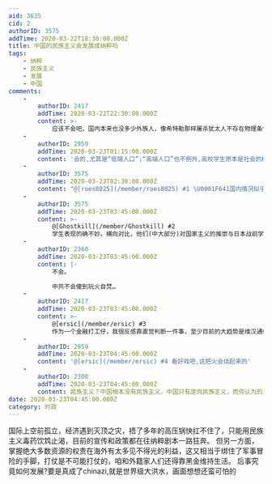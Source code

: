 ```yaml
---
aid: 3635
cid: 2
authorID: 3575
addTime: 2020-03-22T18:30:00.000Z
title: 中国的民族主义会发展成纳粹吗
tags:
    - 纳粹
    - 民族主义
    - 发展
    - 中国
comments:
    -
        authorID: 2417
        addTime: 2020-03-22T22:30:00.000Z
        content: >-
            应该不会吧，国内本来也没多少外族人，像希特勒那样屠杀犹太人不存在物理条件，另外中国舔洋的比例也不少，我倒觉得目前的趋势是白人至上主义比黄人至上主义更严重。
    -
        authorID: 2959
        addTime: 2020-03-23T01:15:00.000Z
        content: '会的,尤其是“低端人口”;“高端人口”也不例外,高校学生原本是社会的栋梁,是民主化的推力,但你看看现在大学生的状况如何'
    -
        authorID: 3575
        addTime: 2020-03-23T02:30:00.000Z
        content: "@[roes8025](/member/roes8025) #1 \U0001F641国内情况似乎和你说的正好相反，很多人对维族回族有歧视甚至仇恨情绪，中共的新疆政策已经一只脚跨进了纳粹大门;从前段时间居留条例的爆炸性舆情来看，目前排外风气非常严重"
    -
        authorID: 3575
        addTime: 2020-03-23T03:45:00.000Z
        content: >-
            @[Ghostkill](/member/Ghostkill) #2
            学生表现的确不妙。横向对比，他们(中大部分)对国家主义的推崇与日本战前学生相比有过之而无不及;纵向看来，对基本人权及普世价值的轻视乃至蔑视又与文革时期有几分相似
    -
        authorID: 2360
        addTime: 2020-03-23T03:45:00.000Z
        content: |-
            不会。

            中共不会傻到玩火自焚…
    -
        authorID: 2417
        addTime: 2020-03-23T03:45:00.000Z
        content: >-
            @[ersic](/member/ersic) #3
            作为一个金融打工仔，我很反感靠直觉判断一件事，至少目前的大趋势是维汉通婚率一直在上涨，至于种族主义，打人是猴子的那天起就已经存在了，而且每个族群都存在，并不是中国的特产，与其操心这个还不如操心美国囤枪自卫的华裔。
    -
        authorID: 2959
        addTime: 2020-03-23T04:45:00.000Z
        content: '@[ersic](/member/ersic) #4 看好戏吧,这把火会烧起来的'
    -
        authorID: 2300
        addTime: 2020-03-23T04:45:00.000Z
        content: 民族主义？中国根本没有民族主义，中国只有逆向民族主义，而你认为的民族主义其实是护党主义。
date: 2020-03-23T04:45:00.000Z
category: 时政
---
```


国际上空前孤立，经济遇到灭顶之灾，捂了多年的高压锅快扛不住了，只能用民族主义毒药饮鸩止渴，目前的宣传和政策都在往纳粹剧本一路狂奔。 但另一方面，掌握绝大多数资源的权贵在海外有太多见不得光的利益，这又相当于绑住了军事冒险的手脚，打仗是不可能打仗的，咱和外籍家人们还得靠黑金维持生活。 后事究竟如何发展?要是真成了chinazi,就是世界级大洪水，画面想想还蛮可怕的
